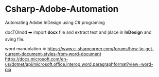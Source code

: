 # Csharp-Adobe-Automation
Automating Adobe InDesign using C# programing

docTOIndd ➡️ import **docx** file and extract text and place in **InDesign** and sving file.

word manuplation => https://www.c-sharpcorner.com/forums/how-to-get-current-document-styles-from-word-document
https://docs.microsoft.com/en-us/dotnet/api/microsoft.office.interop.word.paragraphformat?view=word-pia
